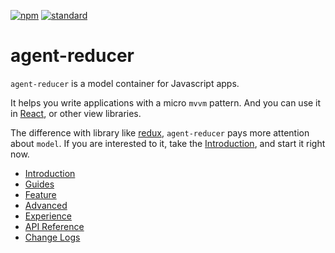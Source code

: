 [![npm][npm-image]][npm-url]
[![standard][standard-image]][standard-url]

[npm-image]: https://img.shields.io/npm/v/agent-reducer.svg?style=flat-square
[npm-url]: https://www.npmjs.com/package/agent-reducer
[standard-image]: https://img.shields.io/badge/code%20style-standard-brightgreen.svg?style=flat-square
[standard-url]: http://npm.im/standard

# agent-reducer

`agent-reducer` is a model container for Javascript apps.

It helps you write applications with a micro `mvvm` pattern. And you can use it in [React](https://reactjs.org), or other view libraries.

The difference with library like [redux](https://redux.js.org), `agent-reducer` pays more attention about `model`. If you are interested to it, take the [Introduction](/introduction.md), and start it right now.


* [Introduction](/introduction.md)
* [Guides](/guides.md)
* [Feature](/feature.md)
* [Advanced](/advanced.md)
* [Experience](/experience.md)
* [API Reference](/api.md)
* [Change Logs](/changes.md)
